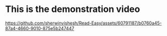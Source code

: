 # This is the demonstration video

https://github.com/sherwinvishesh/Read-Easy/assets/60791187/b0760a45-87a4-4660-9010-875e5b247447

